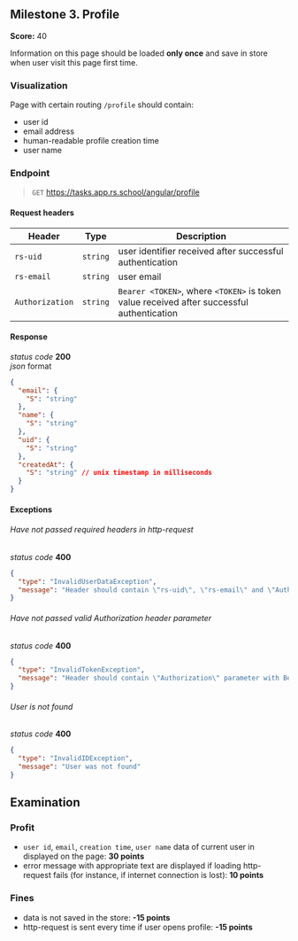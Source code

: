 ## Milestone 3. Profile

**Score:** 40

Information on this page should be loaded **only once** and save in store when user visit this page
first
time.

### Visualization

Page with certain routing `/profile` should contain:

- user id
- email address
- human-readable profile creation time
- user name

### Endpoint

> `GET` https://tasks.app.rs.school/angular/profile

#### Request headers

| Header          | Type     | Description                                                                               |
| --------------- | -------- | ----------------------------------------------------------------------------------------- |
| `rs-uid`        | `string` | user identifier received after successful authentication                                  |
| `rs-email`      | `string` | user email                                                                                |
| `Authorization` | `string` | `Bearer <TOKEN>`, where `<TOKEN>` is token value received after successful authentication |

#### Response

_status code_ **200**  
_json_ format

```json
{
  "email": {
    "S": "string"
  },
  "name": {
    "S": "string"
  },
  "uid": {
    "S": "string"
  },
  "createdAt": {
    "S": "string" // unix timestamp in milliseconds
  }
}
```

#### Exceptions

###### Have not passed required headers in http-request

_status code_ **400**

```json
{
  "type": "InvalidUserDataException",
  "message": "Header should contain \"rs-uid\", \"rs-email\" and \"Authorization\" parameters."
}
```

###### Have not passed valid Authorization header parameter

_status code_ **400**

```json
{
  "type": "InvalidTokenException",
  "message": "Header should contain \"Authorization\" parameter with Bearer code."
}
```

###### User is not found

_status code_ **400**

```json
{
  "type": "InvalidIDException",
  "message": "User was not found"
}
```

## Examination

### Profit

- `user id`, `email`, `creation time`, `user name` data of current user in
  displayed on the page: **30 points**
- error message with appropriate text are displayed if loading http-request fails (for instance, if
  internet connection is lost): **10 points**

### Fines

- data is not saved in the store: **-15 points**
- http-request is sent every time if user opens profile: **-15 points**
